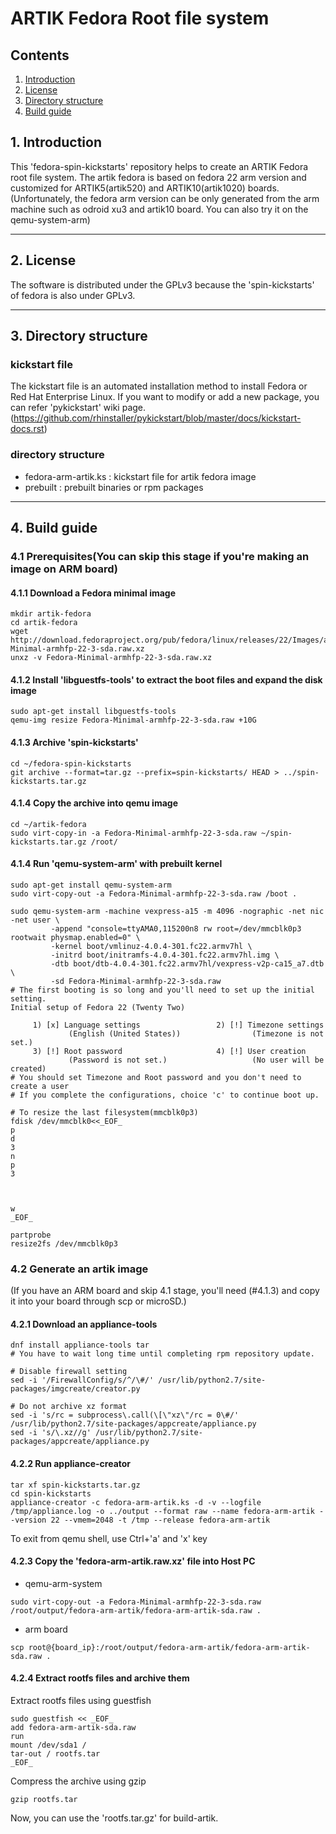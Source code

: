# ARTIK Fedora Root file system
## Contents
1. [Introduction](#1-introduction)
2. [License](#2-license)
3. [Directory structure](#3-directory-structure)
4. [Build guide](#4-build-guide)

## 1. Introduction
This 'fedora-spin-kickstarts' repository helps to create an ARTIK Fedora root
file system. The artik fedora is based on fedora 22 arm version and customized
for ARTIK5(artik520) and ARTIK10(artik1020) boards.
(Unfortunately, the fedora arm version can be only generated from the arm
machine such as odroid xu3 and artik10 board. You can also try it on the
qemu-system-arm)

---
## 2. License
The software is distributed under the GPLv3 because the 'spin-kickstarts' of
fedora is also under GPLv3.

---
## 3. Directory structure
### kickstart file
The kickstart file is an automated installation method to install Fedora or
Red Hat Enterprise Linux. If you want to modify or add a new package, you can
refer 'pykickstart' wiki page.(https://github.com/rhinstaller/pykickstart/blob/master/docs/kickstart-docs.rst)
### directory structure
+ fedora-arm-artik.ks : kickstart file for artik fedora image
+ prebuilt : prebuilt binaries or rpm packages

---
## 4. Build guide
### 4.1 Prerequisites(You can skip this stage if you're making an image on ARM board)
#### 4.1.1 Download a Fedora minimal image
```
mkdir artik-fedora
cd artik-fedora
wget http://download.fedoraproject.org/pub/fedora/linux/releases/22/Images/armhfp/Fedora-Minimal-armhfp-22-3-sda.raw.xz
unxz -v Fedora-Minimal-armhfp-22-3-sda.raw.xz
```

#### 4.1.2 Install 'libguestfs-tools' to extract the boot files and expand the disk image
```
sudo apt-get install libguestfs-tools
qemu-img resize Fedora-Minimal-armhfp-22-3-sda.raw +10G
```

#### 4.1.3 Archive 'spin-kickstarts'
```
cd ~/fedora-spin-kickstarts
git archive --format=tar.gz --prefix=spin-kickstarts/ HEAD > ../spin-kickstarts.tar.gz
```

#### 4.1.4 Copy the archive into qemu image
```
cd ~/artik-fedora
sudo virt-copy-in -a Fedora-Minimal-armhfp-22-3-sda.raw ~/spin-kickstarts.tar.gz /root/
```

#### 4.1.4 Run 'qemu-system-arm' with prebuilt kernel
```
sudo apt-get install qemu-system-arm
sudo virt-copy-out -a Fedora-Minimal-armhfp-22-3-sda.raw /boot .

sudo qemu-system-arm -machine vexpress-a15 -m 4096 -nographic -net nic -net user \
	     -append "console=ttyAMA0,115200n8 rw root=/dev/mmcblk0p3 rootwait physmap.enabled=0" \
	     -kernel boot/vmlinuz-4.0.4-301.fc22.armv7hl \
	     -initrd boot/initramfs-4.0.4-301.fc22.armv7hl.img \
	     -dtb boot/dtb-4.0.4-301.fc22.armv7hl/vexpress-v2p-ca15_a7.dtb \
	     -sd Fedora-Minimal-armhfp-22-3-sda.raw
# The first booting is so long and you'll need to set up the initial setting.
Initial setup of Fedora 22 (Twenty Two)

	 1) [x] Language settings                 2) [!] Timezone settings
	         (English (United States))                (Timezone is not set.)
	 3) [!] Root password                     4) [!] User creation
	         (Password is not set.)                   (No user will be created)
# You should set Timezone and Root password and you don't need to create a user
# If you complete the configurations, choice 'c' to continue boot up.

# To resize the last filesystem(mmcblk0p3)
fdisk /dev/mmcblk0<<_EOF_
p
d
3
n
p
3



w
_EOF_

partprobe
resize2fs /dev/mmcblk0p3
```

### 4.2 Generate an artik image
(If you have an ARM board and skip 4.1 stage, you'll need (#4.1.3) and copy it into your board through scp or microSD.)

#### 4.2.1 Download an appliance-tools
```
dnf install appliance-tools tar
# You have to wait long time until completing rpm repository update.

# Disable firewall setting
sed -i '/FirewallConfig/s/^/\#/' /usr/lib/python2.7/site-packages/imgcreate/creator.py

# Do not archive xz format
sed -i 's/rc = subprocess\.call(\[\"xz\"/rc = 0\#/' /usr/lib/python2.7/site-packages/appcreate/appliance.py
sed -i 's/\.xz//g' /usr/lib/python2.7/site-packages/appcreate/appliance.py
```

#### 4.2.2 Run appliance-creator
```
tar xf spin-kickstarts.tar.gz
cd spin-kickstarts
appliance-creator -c fedora-arm-artik.ks -d -v --logfile /tmp/appliance.log -o ../output --format raw --name fedora-arm-artik --version 22 --vmem=2048 -t /tmp --release fedora-arm-artik
```

To exit from qemu shell, use Ctrl+'a' and 'x' key

#### 4.2.3 Copy the 'fedora-arm-artik.raw.xz' file into Host PC
+ qemu-arm-system
```
sudo virt-copy-out -a Fedora-Minimal-armhfp-22-3-sda.raw /root/output/fedora-arm-artik/fedora-arm-artik-sda.raw .
```
+ arm board
```
scp root@{board_ip}:/root/output/fedora-arm-artik/fedora-arm-artik-sda.raw .
```

#### 4.2.4 Extract rootfs files and archive them
Extract rootfs files using guestfish
```
sudo guestfish << _EOF_
add fedora-arm-artik-sda.raw
run
mount /dev/sda1 /
tar-out / rootfs.tar
_EOF_
```
Compress the archive using gzip
```
gzip rootfs.tar
```

Now, you can use the 'rootfs.tar.gz' for build-artik.
